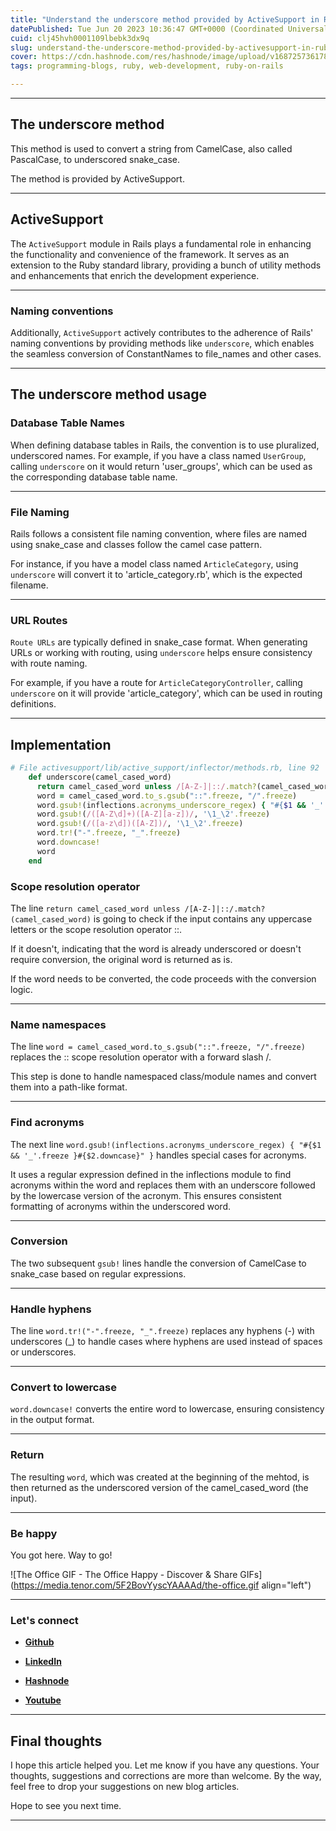 ```yaml
---
title: "Understand the underscore method provided by ActiveSupport in Ruby on Rails"
datePublished: Tue Jun 20 2023 10:36:47 GMT+0000 (Coordinated Universal Time)
cuid: clj45hvh0001109lbebk3dx9q
slug: understand-the-underscore-method-provided-by-activesupport-in-ruby-on-rails
cover: https://cdn.hashnode.com/res/hashnode/image/upload/v1687257361789/8a360e89-fab4-43da-823e-e57d290800ad.png
tags: programming-blogs, ruby, web-development, ruby-on-rails

---
```


---

## The underscore method

This method is used to convert a string from CamelCase, also called PascalCase, to underscored snake\_case.

The method is provided by ActiveSupport.

---

## ActiveSupport

The `ActiveSupport` module in Rails plays a fundamental role in enhancing the functionality and convenience of the framework. It serves as an extension to the Ruby standard library, providing a bunch of utility methods and enhancements that enrich the development experience.

---

### Naming conventions

Additionally, `ActiveSupport` actively contributes to the adherence of Rails' naming conventions by providing methods like `underscore`, which enables the seamless conversion of ConstantNames to file\_names and other cases.

---

## The underscore method usage

### Database Table Names

When defining database tables in Rails, the convention is to use pluralized, underscored names. For example, if you have a class named `UserGroup`, calling `underscore` on it would return 'user\_groups', which can be used as the corresponding database table name.

---

### File Naming

Rails follows a consistent file naming convention, where files are named using snake\_case and classes follow the camel case pattern.

For instance, if you have a model class named `ArticleCategory`, using `underscore` will convert it to 'article\_category.rb', which is the expected filename.

---

### URL Routes

`Route URLs` are typically defined in snake\_case format. When generating URLs or working with routing, using `underscore` helps ensure consistency with route naming.

For example, if you have a route for `ArticleCategoryController`, calling `underscore` on it will provide 'article\_category', which can be used in routing definitions.

---

## Implementation

```ruby
# File activesupport/lib/active_support/inflector/methods.rb, line 92
    def underscore(camel_cased_word)
      return camel_cased_word unless /[A-Z-]|::/.match?(camel_cased_word)
      word = camel_cased_word.to_s.gsub("::".freeze, "/".freeze)
      word.gsub!(inflections.acronyms_underscore_regex) { "#{$1 && '_'.freeze }#{$2.downcase}" }
      word.gsub!(/([A-Z\d]+)([A-Z][a-z])/, '\1_\2'.freeze)
      word.gsub!(/([a-z\d])([A-Z])/, '\1_\2'.freeze)
      word.tr!("-".freeze, "_".freeze)
      word.downcase!
      word
    end
```

### Scope resolution operator

The line `return camel_cased_word unless /[A-Z-]|::/.match?(camel_cased_word)` is going to check if the input contains any uppercase letters or the scope resolution operator ::.

If it doesn't, indicating that the word is already underscored or doesn't require conversion, the original word is returned as is.

If the word needs to be converted, the code proceeds with the conversion logic.

---

### Name namespaces

The line `word = camel_cased_word.to_s.gsub("::".freeze, "/".freeze)` replaces the :: scope resolution operator with a forward slash /.

This step is done to handle namespaced class/module names and convert them into a path-like format.

---

### Find acronyms

The next line `word.gsub!(inflections.acronyms_underscore_regex) { "#{$1 && '_'.freeze }#{$2.downcase}" }` handles special cases for acronyms.

It uses a regular expression defined in the inflections module to find acronyms within the word and replaces them with an underscore followed by the lowercase version of the acronym. This ensures consistent formatting of acronyms within the underscored word.

---

### Conversion

The two subsequent `gsub!` lines handle the conversion of CamelCase to snake\_case based on regular expressions.

---

### Handle hyphens

The line `word.tr!("-".freeze, "_".freeze)` replaces any hyphens (-) with underscores (\_) to handle cases where hyphens are used instead of spaces or underscores.

---

### Convert to lowercase

`word.downcase!` converts the entire word to lowercase, ensuring consistency in the output format.

---

### Return

The resulting `word`, which was created at the beginning of the mehtod, is then returned as the underscored version of the camel\_cased\_word (the input).

---

### **Be happy**

You got here. Way to go!

![The Office GIF - The Office Happy - Discover & Share GIFs](https://media.tenor.com/5F2BovYyscYAAAAd/the-office.gif align="left")

---

### **Let's connect**

* [**Github**](https://github.com/alexcalaca)
    
* [**LinkedIn**](https://linkedin.com/in/alexandrecalacaofficial)
    
* [**Hashnode**](https://hashnode.com/onboard?next=/@alexandrecalaca)
    
* [**Youtube**](https://www.youtube.com/@alexandrecalacaofficial)
    

---

## **Final thoughts**

I hope this article helped you. Let me know if you have any questions. Your thoughts, suggestions and corrections are more than welcome. By the way, feel free to drop your suggestions on new blog articles.

Hope to see you next time.

---
